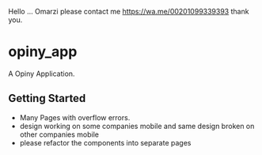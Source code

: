 Hello ... Omarzi please contact me https://wa.me/00201099339393
thank you.

# opiny_app

A Opiny Application.

## Getting Started

- Many Pages with overflow errors.
- design working on some companies mobile and same design broken on other companies mobile
- please refactor the components into separate pages
